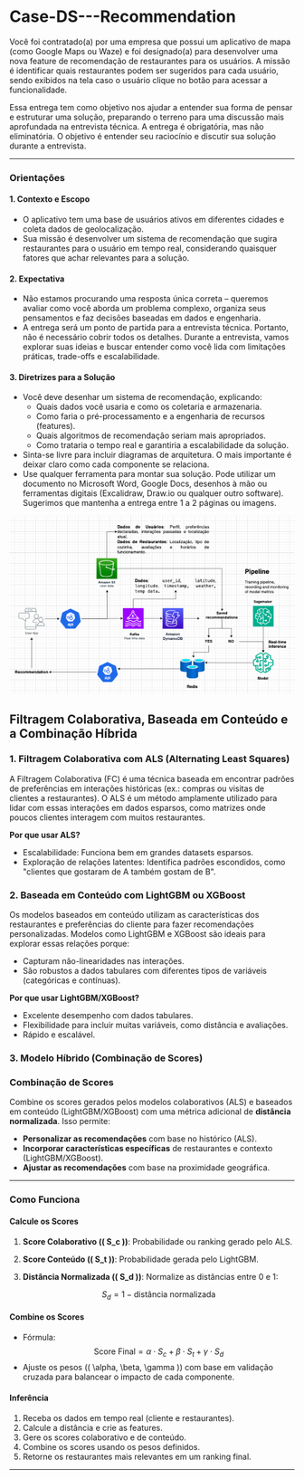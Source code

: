# Case-DS---Recommendation

Você foi contratado(a) por uma empresa que possui um aplicativo de mapa (como Google Maps ou Waze) e foi designado(a) para desenvolver uma nova feature de recomendação de restaurantes para os usuários. A missão é identificar quais restaurantes podem ser sugeridos para cada usuário, sendo exibidos na tela caso o usuário clique no botão para acessar a funcionalidade.

Essa entrega tem como objetivo nos ajudar a entender sua forma de pensar e estruturar uma solução, preparando o terreno para uma discussão mais aprofundada na entrevista técnica. A entrega é obrigatória, mas não eliminatória. O objetivo é entender seu raciocínio e discutir sua solução durante a entrevista.

---

### Orientações

#### 1. Contexto e Escopo
- O aplicativo tem uma base de usuários ativos em diferentes cidades e coleta dados de geolocalização.
- Sua missão é desenvolver um sistema de recomendação que sugira restaurantes para o usuário em tempo real, considerando quaisquer fatores que achar relevantes para a solução.

#### 2. Expectativa
- Não estamos procurando uma resposta única correta – queremos avaliar como você aborda um problema complexo, organiza seus pensamentos e faz decisões baseadas em dados e engenharia.
- A entrega será um ponto de partida para a entrevista técnica. Portanto, não é necessário cobrir todos os detalhes. Durante a entrevista, vamos explorar suas ideias e buscar entender como você lida com limitações práticas, trade-offs e escalabilidade.

#### 3. Diretrizes para a Solução
- Você deve desenhar um sistema de recomendação, explicando:
  - Quais dados você usaria e como os coletaria e armazenaria.
  - Como faria o pré-processamento e a engenharia de recursos (features).
  - Quais algoritmos de recomendação seriam mais apropriados.
  - Como trataria o tempo real e garantiria a escalabilidade da solução.
- Sinta-se livre para incluir diagramas de arquitetura. O mais importante é deixar claro como cada componente se relaciona.
- Use qualquer ferramenta para montar sua solução. Pode utilizar um documento no Microsoft Word, Google Docs, desenhos à mão ou ferramentas digitais (Excalidraw, Draw.io ou qualquer outro software). Sugerimos que mantenha a entrega entre 1 a 2 páginas ou imagens.

![Diagrama de Arquitetura](Architecture.png)


## Filtragem Colaborativa, Baseada em Conteúdo e a Combinação Híbrida

### 1. Filtragem Colaborativa com ALS (Alternating Least Squares)
A Filtragem Colaborativa (FC) é uma técnica baseada em encontrar padrões de preferências em interações históricas (ex.: compras ou visitas de clientes a restaurantes). O ALS é um método amplamente utilizado para lidar com essas interações em dados esparsos, como matrizes onde poucos clientes interagem com muitos restaurantes.

**Por que usar ALS?**
* Escalabilidade: Funciona bem em grandes datasets esparsos.
* Exploração de relações latentes: Identifica padrões escondidos, como "clientes que gostaram de A também gostam de B".

### 2. Baseada em Conteúdo com LightGBM ou XGBoost
Os modelos baseados em conteúdo utilizam as características dos restaurantes e preferências do cliente para fazer recomendações personalizadas. Modelos como LightGBM e XGBoost são ideais para explorar essas relações porque:

* Capturam não-linearidades nas interações.
* São robustos a dados tabulares com diferentes tipos de variáveis (categóricas e contínuas).

**Por que usar LightGBM/XGBoost?**
* Excelente desempenho com dados tabulares.
* Flexibilidade para incluir muitas variáveis, como distância e avaliações.
* Rápido e escalável.

### 3. Modelo Híbrido (Combinação de Scores)

### Combinação de Scores

Combine os scores gerados pelos modelos colaborativos (ALS) e baseados em conteúdo (LightGBM/XGBoost) com uma métrica adicional de **distância normalizada**. Isso permite:

- **Personalizar as recomendações** com base no histórico (ALS).
- **Incorporar características específicas** de restaurantes e contexto (LightGBM/XGBoost).
- **Ajustar as recomendações** com base na proximidade geográfica.

---

### Como Funciona

#### **Calcule os Scores**
1. **Score Colaborativo (\( S_c \))**: Probabilidade ou ranking gerado pelo ALS.
2. **Score Conteúdo (\( S_t \))**: Probabilidade gerada pelo LightGBM.
3. **Distância Normalizada (\( S_d \))**: Normalize as distâncias entre 0 e 1:
   
   $$ S_d = 1 - \text{distância normalizada} $$

#### **Combine os Scores**
- Fórmula:
  $$\text{Score Final} = \alpha \cdot S_c + \beta \cdot S_t + \gamma \cdot S_d $$
- Ajuste os pesos (\( \alpha, \beta, \gamma \)) com base em validação cruzada para balancear o impacto de cada componente.


#### Inferência

1. Receba os dados em tempo real (cliente e restaurantes).
2. Calcule a distância e crie as features.
3. Gere os scores colaborativo e de conteúdo.
4. Combine os scores usando os pesos definidos.
5. Retorne os restaurantes mais relevantes em um ranking final.

---
